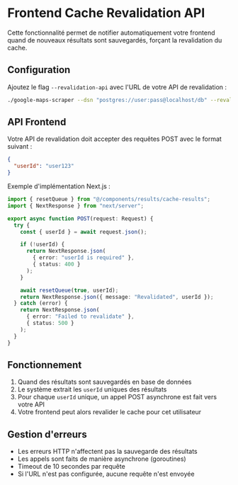 # Frontend Cache Revalidation API

Cette fonctionnalité permet de notifier automatiquement votre frontend quand de nouveaux résultats sont sauvegardés, forçant la revalidation du cache.

## Configuration

Ajoutez le flag `--revalidation-api` avec l'URL de votre API de revalidation :

```bash
./google-maps-scraper --dsn "postgres://user:pass@localhost/db" --revalidation-api "https://leadexpress.nexum.services/api/results/revalidate"
```

## API Frontend

Votre API de revalidation doit accepter des requêtes POST avec le format suivant :

```json
{
  "userId": "user123"
}
```

Exemple d'implémentation Next.js :

```typescript
import { resetQueue } from "@/components/results/cache-results";
import { NextResponse } from "next/server";

export async function POST(request: Request) {
  try {
    const { userId } = await request.json();

    if (!userId) {
      return NextResponse.json(
        { error: "userId is required" },
        { status: 400 }
      );
    }

    await resetQueue(true, userId);
    return NextResponse.json({ message: "Revalidated", userId });
  } catch (error) {
    return NextResponse.json(
      { error: "Failed to revalidate" },
      { status: 500 }
    );
  }
}
```

## Fonctionnement

1. Quand des résultats sont sauvegardés en base de données
2. Le système extrait les `userId` uniques des résultats
3. Pour chaque `userId` unique, un appel POST asynchrone est fait vers votre API
4. Votre frontend peut alors revalider le cache pour cet utilisateur

## Gestion d'erreurs

- Les erreurs HTTP n'affectent pas la sauvegarde des résultats
- Les appels sont faits de manière asynchrone (goroutines)
- Timeout de 10 secondes par requête
- Si l'URL n'est pas configurée, aucune requête n'est envoyée









